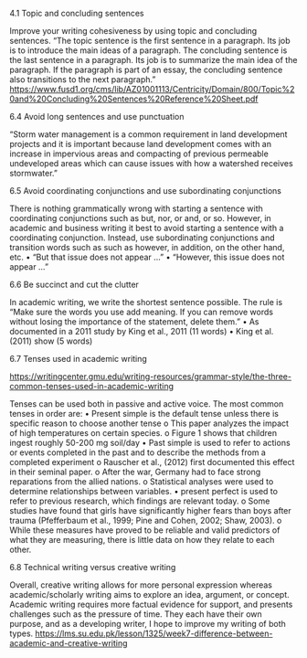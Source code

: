 
4.1 Topic and concluding sentences

Improve your writing cohesiveness by using topic and concluding sentences. “The topic sentence is the first sentence in a paragraph. Its job is to introduce the main ideas of a paragraph. The concluding sentence is the last sentence in a paragraph. Its job is to summarize the main idea of the paragraph. If the paragraph is part of an essay, the concluding sentence also transitions to the next paragraph.” https://www.fusd1.org/cms/lib/AZ01001113/Centricity/Domain/800/Topic%20and%20Concluding%20Sentences%20Reference%20Sheet.pdf
 



6.4 Avoid long sentences and use punctuation  

“Storm water management is a common requirement in land development projects and it is important because land development comes with an increase in impervious areas and compacting of previous permeable undeveloped areas which can cause issues with how a watershed receives stormwater.”


6.5 Avoid coordinating conjunctions and use subordinating conjunctions

There is nothing grammatically wrong with starting a sentence with coordinating conjunctions such as but, nor, or and, or so. However, in academic and business writing it best to avoid starting a sentence with a coordinating conjunction.  Instead, use subordinating conjunctions and transition words such as such as however, in addition, on the other hand, etc. 
•	“But that issue does not appear …”
•	“However, this issue does not appear …”


6.6 Be succinct and cut the clutter 

In academic writing, we write the shortest sentence possible.  The rule is “Make sure the words you use add meaning. If you can remove words without losing the importance of the statement, delete them.”
•	As documented in a 2011 study by King et al., 2011 (11 words)
•	King et al. (2011) show (5 words)


6.7 Tenses used in academic writing

https://writingcenter.gmu.edu/writing-resources/grammar-style/the-three-common-tenses-used-in-academic-writing

Tenses can be used both in passive and active voice. The most common tenses in order are:
•	Present simple is the default tense unless there is specific reason to choose another tense
o	This paper analyzes the impact of high temperatures on certain species.
o	Figure 1 shows that children ingest roughly 50-200 mg soil/day
•	Past simple is used to refer to actions or events completed in the past and to describe the methods from a completed experiment 
o	Rauscher et al., (2012) first documented this effect in their seminal paper.
o	After the war, Germany had to face strong reparations from the allied nations. 
o	Statistical analyses were used to determine relationships between variables.
•	present perfect is used to refer to previous research, which findings are relevant today. 
o	Some studies have found that girls have significantly higher fears than boys after trauma (Pfefferbaum et al., 1999; Pine and Cohen, 2002; Shaw, 2003).
o	While these measures have proved to be reliable and valid predictors of what they are measuring, there is little data on how they relate to each other.

6.8 Technical writing versus creative writing 

Overall, creative writing allows for more personal expression whereas academic/scholarly writing aims to explore an idea, argument, or concept.  Academic writing requires more factual evidence for support, and presents challenges such as the pressure of time.  They each have their own purpose, and as a developing writer, I hope to improve my writing of both types.
https://lms.su.edu.pk/lesson/1325/week7-difference-between-academic-and-creative-writing

